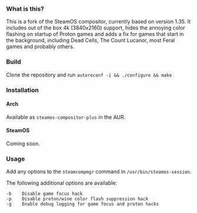 ### What is this?
This is a fork of the SteamOS compositor, currently based on version 1.35.
It includes out of the box 4k (3840x2160) support, hides the annoying color flashing on startup of Proton games and adds a fix for games that start in the background, including Dead Cells, The Count Lucanor, most Feral games and probably others.

### Build
Clone the repository and run
`autoreconf -i && ./configure && make`

### Installation
#### Arch
Available as `steamos-compositor-plus` in the AUR.

#### SteamOS
Coming soon.

### Usage
Add any options to the `steamcompmgr` command in `/usr/bin/steamos-session`.

The following additional options are available:

	-b    Disable game focus hack
	-p    Disable proton/wine color flash suppression hack
	-g    Enable debug logging for game focus and proton hacks

